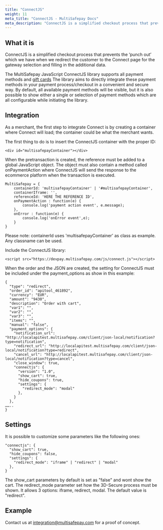 ```yaml
---
title: "ConnectJS"
weight: 11
meta_title: "ConnectJS - MultiSafepay Docs"
meta_description: "ConnectJS is a simplified checkout process that prevents the punch out which we have when we redirect the customer to the Connect page for the gateway selection and filling in the additional data"
---
```


## What it is

ConnectJS is a simplified checkout process that prevents the ‘punch out’ which we have when we redirect the customer to the Connect page for the gateway selection and filling in the additional data.

The MultiSafepay JavaScript ConnectJS library supports all payment methods and [gift cards](/payment-methods/prepaid-cards/gift-cards/) The library aims to directly integrate these payment methods in your payment process/checkout in a convenient and secure way. By default, all available payment methods will be visible, but it is also possible to show either a single or selection of payment methods which are all configurable while initiating the library.

## Integration

As a merchant, the first step to integrate Connect is by creating a container where Connect will load; the container could be what the merchant wants.

The first thing to do is to insert the ConnectJS container with the proper ID:

``` 
<div id="multisafepayContainer"></div>  
```

When the pretransaction is created, the reference must be added to a global JavaScript object. The object must also contain a method called onPaymentAction where ConnectJS will send the response to the ecommerce platform when the transaction is executed.

```
MultiSafepay = {
    containerId: 'multisafepayContainer' | '#multisafepayContainer',
    containerIframe: '',
    referenceId: 'HERE THE REFERENCE ID',
    onPaymentAction : function(e) {
        console.log('payment action event', e.message);
    },
    onError : function(e) {
        console.log('onError event',e);
    }
}
```
Please note: containerId uses 'multisafepayContainer' as class as example. Any classname can be used. 

Include the ConnectJS library:
```
<script src="https://devpay.multisafepay.com/js/connect.js"></script>
```

When the order and the JSON are created, the setting for ConnectJS must be included under the payment_options as show in this example:
```
{
  "type": "redirect",
  "order_id": "apitool_461892",
  "currency": "EUR",
  "amount": "9430",
  "description": "Order with cart",
  "var1": "",
  "var2": "",
  "var3": "",
  "items": "",
  "manual": "false",
  "payment_options": {
    "notification_url": "http://localapitest.multisafepay.com/client/json-local/notification?type=notification",
    "redirect_url": "http://localapitest.multisafepay.com/client/json-local/notification?type=redirect",
    "cancel_url": "http://localapitest.multisafepay.com/client/json-local/notification?type=cancel",
    "close_window": true,
    "connectjs": {
      "version": "1.0",
      "show_cart": true,
      "hide_coupons": true,
      "settings": {
        "redirect_mode": "modal"
      },
    }
  },
……..
}
```

## Settings
It is possible to customize some parameters like the following ones: 
```
"connectjs": {
  "show_cart": true,
  "hide_coupons": false,
  "settings": {
    "redirect_mode": "iframe" | "redirect" | "modal"
  },
}
```
The show_cart parameters by default is set as "false" and wont show the cart.
The redirect_mode parameter set how the 3D-Secure process must be shown. It allows 3 options: iframe, redirect, modal.
The default value is "redirect".


## Example
Contact us at <integration@multisafepay.com> for a proof of concept.

